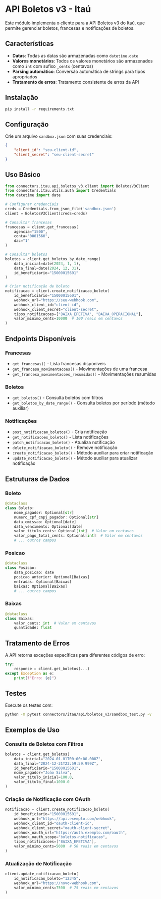 # API Boletos v3 - Itaú

Este módulo implementa o cliente para a API Boletos v3 do Itaú, que permite gerenciar boletos, francesas e notificações de boletos.

## Características

- **Datas**: Todas as datas são armazenadas como `datetime.date`
- **Valores monetários**: Todos os valores monetários são armazenados como `int` com sufixo `_cents` (centavos)
- **Parsing automático**: Conversão automática de strings para tipos apropriados
- **Tratamento de erros**: Tratamento consistente de erros da API

## Instalação

```bash
pip install -r requirements.txt
```

## Configuração

Crie um arquivo `sandbox.json` com suas credenciais:

```json
{
    "client_id": "seu-client-id",
    "client_secret": "seu-client-secret"
}
```

## Uso Básico

```python
from connectors.itau.api.boletos_v3.client import BoletosV3Client
from connectors.itau.utils.auth import Credentials
from datetime import date

# Configurar credenciais
creds = Credentials.from_json_file('sandbox.json')
client = BoletosV3Client(creds=creds)

# Consultar francesas
francesas = client.get_francesas(
    agencia="1500",
    conta="0001560",
    dac="1"
)

# Consultar boletos
boletos = client.get_boletos_by_date_range(
    data_inicial=date(2024, 1, 1),
    data_final=date(2024, 12, 31),
    id_beneficiario="15000015601"
)

# Criar notificação de boleto
notificacao = client.create_notificacao_boleto(
    id_beneficiario="15000015601",
    webhook_url="https://seu-webhook.com",
    webhook_client_id="client-id",
    webhook_client_secret="client-secret",
    tipos_notificacoes=["BAIXA_EFETIVA", "BAIXA_OPERACIONAL"],
    valor_minimo_cents=10000  # 100 reais em centavos
)
```

## Endpoints Disponíveis

### Francesas

- `get_francesas()` - Lista francesas disponíveis
- `get_francesa_movimentacoes()` - Movimentações de uma francesa
- `get_francesa_movimentacoes_resumidas()` - Movimentações resumidas

### Boletos

- `get_boletos()` - Consulta boletos com filtros
- `get_boletos_by_date_range()` - Consulta boletos por período (método auxiliar)

### Notificações

- `post_notificacao_boletos()` - Cria notificação
- `get_notificacoes_boleto()` - Lista notificações
- `patch_notificacao_boleto()` - Atualiza notificação
- `delete_notificacao_boleto()` - Remove notificação
- `create_notificacao_boleto()` - Método auxiliar para criar notificação
- `update_notificacao_boleto()` - Método auxiliar para atualizar notificação

## Estruturas de Dados

### Boleto

```python
@dataclass
class Boleto:
    nome_pagador: Optional[str]
    numero_cpf_cnpj_pagador: Optional[str]
    data_emissao: Optional[date]
    data_vencimento: Optional[date]
    valor_titulo_cents: Optional[int]  # Valor em centavos
    valor_pago_total_cents: Optional[int]  # Valor em centavos
    # ... outros campos
```

### Posicao

```python
@dataclass
class Posicao:
    data_posicao: date
    posicao_anterior: Optional[Baixas]
    entradas: Optional[Baixas]
    baixas: Optional[Baixas]
    # ... outros campos
```

### Baixas

```python
@dataclass
class Baixas:
    valor_cents: int  # Valor em centavos
    quantidade: float
```

## Tratamento de Erros

A API retorna exceções específicas para diferentes códigos de erro:

```python
try:
    response = client.get_boletos(...)
except Exception as e:
    print(f"Erro: {e}")
```

## Testes

Execute os testes com:

```bash
python -m pytest connectors/itau/api/boletos_v3/sandbox_test.py -v
```

## Exemplos de Uso

### Consulta de Boletos com Filtros

```python
boletos = client.get_boletos(
    data_inicial="2024-01-01T00:00:00.000Z",
    data_final="2024-12-31T23:59:59.999Z",
    id_beneficiario="15000015601",
    nome_pagador="João Silva",
    valor_titulo_inicial=100.0,
    valor_titulo_final=1000.0
)
```

### Criação de Notificação com OAuth

```python
notificacao = client.create_notificacao_boleto(
    id_beneficiario="15000015601",
    webhook_url="https://api.exemplo.com/webhook",
    webhook_client_id="oauth-client-id",
    webhook_client_secret="oauth-client-secret",
    webhook_oauth_url="https://auth.exemplo.com/oauth",
    webhook_oauth_scope="boletos-notificacao",
    tipos_notificacoes=["BAIXA_EFETIVA"],
    valor_minimo_cents=5000  # 50 reais em centavos
)
```

### Atualização de Notificação

```python
client.update_notificacao_boleto(
    id_notificacao_boleto="12345",
    webhook_url="https://novo-webhook.com",
    valor_minimo_cents=7500  # 75 reais em centavos
)
``` 